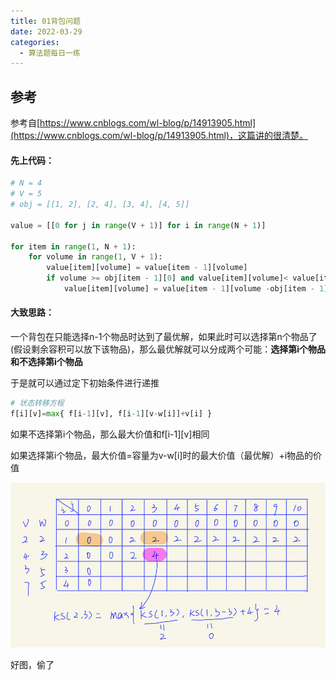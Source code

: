 ```yaml
---
title: 01背包问题
date: 2022-03-29
categories:
  - 算法题每日一练
---
```


## 参考

参考自[https://www.cnblogs.com/wl-blog/p/14913905.html](https://www.cnblogs.com/wl-blog/p/14913905.html)，这篇讲的很清楚。

#### 先上代码：

```python
# N = 4
# V = 5
# obj = [[1, 2], [2, 4], [3, 4], [4, 5]]

value = [[0 for j in range(V + 1)] for i in range(N + 1)]

for item in range(1, N + 1):
    for volume in range(1, V + 1):
        value[item][volume] = value[item - 1][volume]
        if volume >= obj[item - 1][0] and value[item][volume]< value[item - 1][volume - obj[item - 1][0]] + obj[item - 1][1]:
            value[item][volume] = value[item - 1][volume -obj[item - 1][0]] + obj[item - 1][1]
```

#### 大致思路：

一个背包在只能选择n-1个物品时达到了最优解，如果此时可以选择第n个物品了(假设剩余容积可以放下该物品)，那么最优解就可以分成两个可能：**选择第i个物品和不选择第i个物品**

于是就可以通过定下初始条件进行递推

```python
# 状态转移方程
f[i][v]=max{ f[i-1][v], f[i-1][v-w[i]]+v[i] }
```

如果不选择第i个物品，那么最大价值和f\[i-1\]\[v\]相同

如果选择第i个物品，最大价值=容量为v-w\[i\]时的最大价值（最优解）+i物品的价值

![](images/da04dd.jpeg)

好图，偷了
